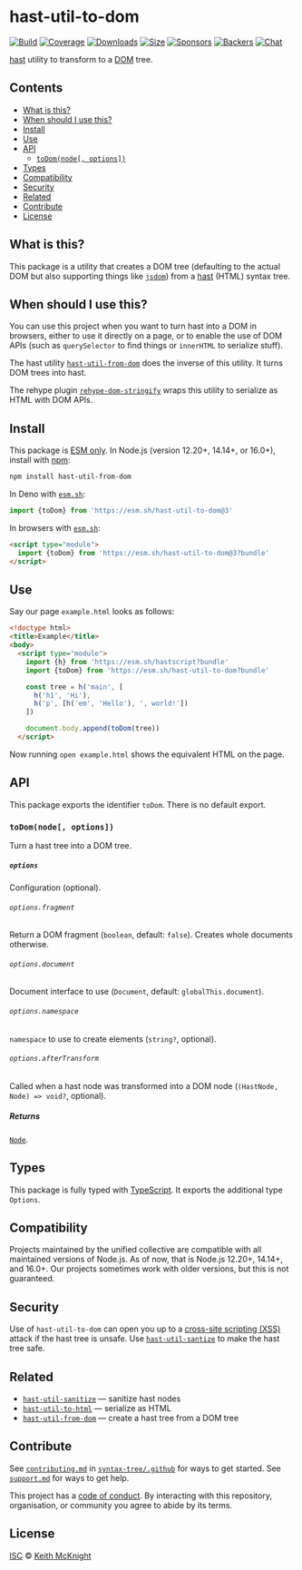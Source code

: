 # hast-util-to-dom

[![Build][build-badge]][build]
[![Coverage][coverage-badge]][coverage]
[![Downloads][downloads-badge]][downloads]
[![Size][size-badge]][size]
[![Sponsors][sponsors-badge]][collective]
[![Backers][backers-badge]][collective]
[![Chat][chat-badge]][chat]

[hast][] utility to transform to a [DOM][] tree.

## Contents

*   [What is this?](#what-is-this)
*   [When should I use this?](#when-should-i-use-this)
*   [Install](#install)
*   [Use](#use)
*   [API](#api)
    *   [`toDom(node[, options])`](#todomnode-options)
*   [Types](#types)
*   [Compatibility](#compatibility)
*   [Security](#security)
*   [Related](#related)
*   [Contribute](#contribute)
*   [License](#license)

## What is this?

This package is a utility that creates a DOM tree (defaulting to the actual DOM
but also supporting things like [`jsdom`][jsdom]) from a [hast][] (HTML) syntax
tree.

## When should I use this?

You can use this project when you want to turn hast into a DOM in browsers,
either to use it directly on a page, or to enable the use of DOM APIs (such as
`querySelector` to find things or `innerHTML` to serialize stuff).

The hast utility [`hast-util-from-dom`][hast-util-from-dom] does the inverse of
this utility.
It turns DOM trees into hast.

The rehype plugin [`rehype-dom-stringify`][rehype-dom-stringify] wraps this
utility to serialize as HTML with DOM APIs.

## Install

This package is [ESM only][esm].
In Node.js (version 12.20+, 14.14+, or 16.0+), install with [npm][]:

```sh
npm install hast-util-from-dom
```

In Deno with [`esm.sh`][esmsh]:

```js
import {toDom} from 'https://esm.sh/hast-util-to-dom@3'
```

In browsers with [`esm.sh`][esmsh]:

```html
<script type="module">
  import {toDom} from 'https://esm.sh/hast-util-to-dom@3?bundle'
</script>
```

## Use

Say our page `example.html` looks as follows:

```html
<!doctype html>
<title>Example</title>
<body>
  <script type="module">
    import {h} from 'https://esm.sh/hastscript?bundle'
    import {toDom} from 'https://esm.sh/hast-util-to-dom?bundle'

    const tree = h('main', [
      h('h1', 'Hi'),
      h('p', [h('em', 'Hello'), ', world!'])
    ])

    document.body.append(toDom(tree))
  </script>
```

Now running `open example.html` shows the equivalent HTML on the page.

## API

This package exports the identifier `toDom`.
There is no default export.

### `toDom(node[, options])`

Turn a hast tree into a DOM tree.

##### `options`

Configuration (optional).

###### `options.fragment`

Return a DOM fragment (`boolean`, default: `false`).
Creates whole documents otherwise.

###### `options.document`

Document interface to use (`Document`, default: `globalThis.document`).

###### `options.namespace`

`namespace` to use to create elements (`string?`, optional).

###### `options.afterTransform`

Called when a hast node was transformed into a DOM node
(`(HastNode, Node) => void?`, optional).

##### Returns

[`Node`][dom].

## Types

This package is fully typed with [TypeScript][].
It exports the additional type `Options`.

## Compatibility

Projects maintained by the unified collective are compatible with all maintained
versions of Node.js.
As of now, that is Node.js 12.20+, 14.14+, and 16.0+.
Our projects sometimes work with older versions, but this is not guaranteed.

## Security

Use of `hast-util-to-dom` can open you up to a
[cross-site scripting (XSS)][xss] attack if the hast tree is unsafe.
Use [`hast-util-santize`][hast-util-sanitize] to make the hast tree safe.

## Related

*   [`hast-util-sanitize`](https://github.com/syntax-tree/hast-util-sanitize)
    — sanitize hast nodes
*   [`hast-util-to-html`](https://github.com/syntax-tree/hast-util-to-html)
    — serialize as HTML
*   [`hast-util-from-dom`](https://github.com/syntax-tree/hast-util-from-dom)
    — create a hast tree from a DOM tree

## Contribute

See [`contributing.md`][contributing] in [`syntax-tree/.github`][health] for
ways to get started.
See [`support.md`][support] for ways to get help.

This project has a [code of conduct][coc].
By interacting with this repository, organisation, or community you agree to
abide by its terms.

## License

[ISC][license] © [Keith McKnight][author]

<!-- Definitions -->

[build-badge]: https://github.com/syntax-tree/hast-util-to-dom/workflows/main/badge.svg

[build]: https://github.com/syntax-tree/hast-util-to-dom/actions

[coverage-badge]: https://img.shields.io/codecov/c/github/syntax-tree/hast-util-to-dom.svg

[coverage]: https://codecov.io/github/syntax-tree/hast-util-to-dom

[downloads-badge]: https://img.shields.io/npm/dm/hast-util-to-dom.svg

[downloads]: https://www.npmjs.com/package/hast-util-to-dom

[size-badge]: https://img.shields.io/bundlephobia/minzip/hast-util-to-dom.svg

[size]: https://bundlephobia.com/result?p=hast-util-to-dom

[sponsors-badge]: https://opencollective.com/unified/sponsors/badge.svg

[backers-badge]: https://opencollective.com/unified/backers/badge.svg

[collective]: https://opencollective.com/unified

[chat-badge]: https://img.shields.io/badge/chat-discussions-success.svg

[chat]: https://github.com/syntax-tree/unist/discussions

[npm]: https://docs.npmjs.com/cli/install

[esm]: https://gist.github.com/sindresorhus/a39789f98801d908bbc7ff3ecc99d99c

[esmsh]: https://esm.sh

[typescript]: https://www.typescriptlang.org

[license]: license

[author]: https://keith.mcknig.ht

[health]: https://github.com/syntax-tree/.github

[contributing]: https://github.com/syntax-tree/.github/blob/main/contributing.md

[support]: https://github.com/syntax-tree/.github/blob/main/support.md

[coc]: https://github.com/syntax-tree/.github/blob/main/code-of-conduct.md

[hast]: https://github.com/syntax-tree/hast

[dom]: https://developer.mozilla.org/docs/Web/API/Document_Object_Model

[xss]: https://en.wikipedia.org/wiki/Cross-site_scripting

[hast-util-sanitize]: https://github.com/syntax-tree/hast-util-sanitize

[hast-util-from-dom]: https://github.com/syntax-tree/hast-util-from-dom

[jsdom]: https://github.com/jsdom/jsdom

[rehype-dom-stringify]: https://github.com/rehypejs/rehype-dom/tree/main/packages/rehype-dom-stringify
